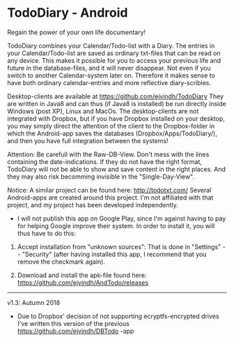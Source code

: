 TodoDiary - Android
===================

Regain the power of your own life documentary!

TodoDiary combines your Calendar/Todo-list with a Diary. The entries in your Calendar/Todo-list are saved as ordinary txt-files that can be read on any device. This makes it possible for you to access your previous life and future in the database-files, and it will never disappear. Not even if you switch to another Calendar-system later on. Therefore it makes sense to have both ordinary calendar-entries and more reflective diary-scribles.

Desktop-clients are available at https://github.com/ejvindh/TodoDiary
They are written in Java8 and can thus (if Java8 is installed) be run directly inside Windows (post XP), Linux and MacOs. The desktop-clients are not integrated with Dropbox, but if you have Dropbox installed on your desktop, you may simply direct the attention of the client to the Dropbox-folder in which the Android-app saves the databases (Dropbox/Apps/TodoDiary/), and then you have full integration between the systems!

Attention: Be carefull with the Raw-DB-View. Don't mess with the lines containing the date-indications. If they do not have the right format, TodoDiary will not be able to show and save content in the right places. And they may also risk becomming invisible in the "Single-Day-View".
	  
Notice: A similar project can be found here: http://todotxt.com/
Several Android-apps are created around this project. I'm not affiliated with that project, and my project has been developed independently.

* I will not publish this app on Google Play, since I'm against having to pay for helping Google improve their system. In order to install it, you will thus have to do this:

1) Accept installation from "unknown sources": That is done in "Settings" -- "Security" (after having installed this app, I recommend that you remove the checkmark again).

2) Download and install the apk-file found here:
https://github.com/ejvindh/AndTodo/releases

---------------
v1.3: Autumn 2018
- Due to Dropbox' decision of not supporting ecryptfs-encrypted drives I've written this version of the previous https://github.com/ejvindh/DBTodo -app
